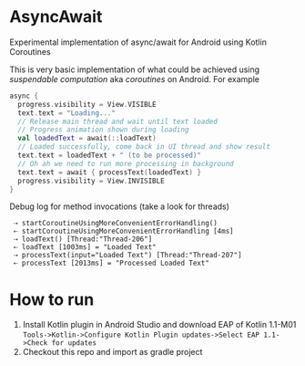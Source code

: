 # AsyncAwait
Experimental implementation of async/await for Android using Kotlin Coroutines

This is very basic implementation of what could be achieved using _suspendable computation_ aka _coroutines_ on Android. 
For example
```Kotlin
async {
  progress.visibility = View.VISIBLE
  text.text = "Loading..."
  // Release main thread and wait until text loaded
  // Progress animation shown during loading
  val loadedText = await(::loadText)
  // Loaded successfully, come back in UI thread and show result
  text.text = loadedText + " (to be processed)"
  // Oh ah we need to run more processing in background
  text.text = await { processText(loadedText) }
  progress.visibility = View.INVISIBLE
}
```

Debug log for method invocations (take a look for threads)
```
 ⇢ startCoroutineUsingMoreConvenientErrorHandling()
 ⇠ startCoroutineUsingMoreConvenientErrorHandling [4ms]
 ⇢ loadText() [Thread:"Thread-206"]
 ⇠ loadText [1003ms] = "Loaded Text"
 ⇢ processText(input="Loaded Text") [Thread:"Thread-207"]
 ⇠ processText [2013ms] = "Processed Loaded Text"
 ```
 
# How to run
 
 1. Install Kotlin plugin in Android Studio and download EAP of Kotlin 1.1-M01 `Tools->Kotlin->Configure Kotlin Plugin updates->Select EAP 1.1->Check for updates`
 2. Checkout this repo and import as gradle project
